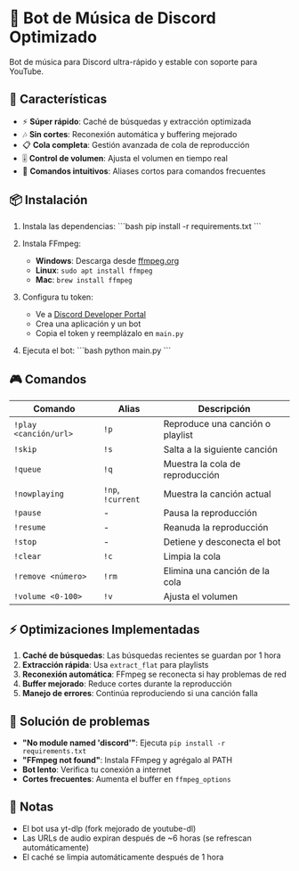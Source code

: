 # 🎵 Bot de Música de Discord Optimizado

Bot de música para Discord ultra-rápido y estable con soporte para YouTube.

## 🚀 Características

- ⚡ **Súper rápido**: Caché de búsquedas y extracción optimizada
- 🎶 **Sin cortes**: Reconexión automática y buffering mejorado
- 📋 **Cola completa**: Gestión avanzada de cola de reproducción
- 🎚️ **Control de volumen**: Ajusta el volumen en tiempo real
- 📱 **Comandos intuitivos**: Aliases cortos para comandos frecuentes

## 📦 Instalación

1. Instala las dependencias:
\`\`\`bash
pip install -r requirements.txt
\`\`\`

2. Instala FFmpeg:
   - **Windows**: Descarga desde [ffmpeg.org](https://ffmpeg.org/download.html)
   - **Linux**: `sudo apt install ffmpeg`
   - **Mac**: `brew install ffmpeg`

3. Configura tu token:
   - Ve a [Discord Developer Portal](https://discord.com/developers/applications)
   - Crea una aplicación y un bot
   - Copia el token y reemplázalo en `main.py`

4. Ejecuta el bot:
\`\`\`bash
python main.py
\`\`\`

## 🎮 Comandos

| Comando | Alias | Descripción |
|---------|-------|-------------|
| `!play <canción/url>` | `!p` | Reproduce una canción o playlist |
| `!skip` | `!s` | Salta a la siguiente canción |
| `!queue` | `!q` | Muestra la cola de reproducción |
| `!nowplaying` | `!np`, `!current` | Muestra la canción actual |
| `!pause` | - | Pausa la reproducción |
| `!resume` | - | Reanuda la reproducción |
| `!stop` | - | Detiene y desconecta el bot |
| `!clear` | `!c` | Limpia la cola |
| `!remove <número>` | `!rm` | Elimina una canción de la cola |
| `!volume <0-100>` | `!v` | Ajusta el volumen |

## ⚡ Optimizaciones Implementadas

1. **Caché de búsquedas**: Las búsquedas recientes se guardan por 1 hora
2. **Extracción rápida**: Usa `extract_flat` para playlists
3. **Reconexión automática**: FFmpeg se reconecta si hay problemas de red
4. **Buffer mejorado**: Reduce cortes durante la reproducción
5. **Manejo de errores**: Continúa reproduciendo si una canción falla

## 🔧 Solución de problemas

- **"No module named 'discord'"**: Ejecuta `pip install -r requirements.txt`
- **"FFmpeg not found"**: Instala FFmpeg y agrégalo al PATH
- **Bot lento**: Verifica tu conexión a internet
- **Cortes frecuentes**: Aumenta el buffer en `ffmpeg_options`

## 📝 Notas

- El bot usa yt-dlp (fork mejorado de youtube-dl)
- Las URLs de audio expiran después de ~6 horas (se refrescan automáticamente)
- El caché se limpia automáticamente después de 1 hora
